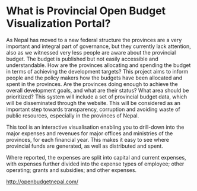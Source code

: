 # What is Provincial Open Budget Visualization Portal?

As Nepal has moved to a new federal structure the provinces are a very important and integral part of governance, but they currently lack attention, also as we witnessed very less people are aware about the provincial budget. The budget is published but not easily accessible and understandable. How are the provinces allocating and spending the budget in terms of achieving the development targets? This project aims to inform people and the policy makers how the budgets have been allocated and spent in the provinces. Are the provinces doing enough to achieve the overall development goals, and what are their status? What area should be prioritized? This system will include a set of provincial budget data, which will be disseminated through the website. This will be considered as an important step towards transparency, corruption and avoiding waste of public resources, especially in the provinces of Nepal.

This tool is an interactive visualisation enabling you to drill-down into the major expenses and revenues for major offices and ministries of the provinces, for each financial year. This makes it easy to see where provincial funds are generated, as well as distributed and spent.

Where reported, the expenses are split into capital and current expenses, with expenses further divided into the expense types of employee; other operating; grants and subsidies; and other expenses.

http://openbudgetnepal.com/
